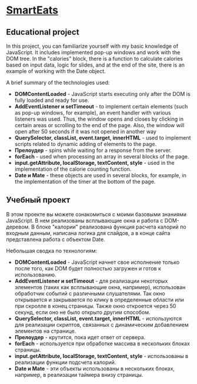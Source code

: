 [SmartEats](https://henry128bit.github.io/Smart-eats/)
=====================
Educational project
---
In this project, you can familiarize yourself with my basic knowledge of JavaScript. It includes implemented pop-up windows and work with the DOM tree. In the "calories" block, there is a function to calculate calories based on input data, logic for slides, and at the end of the site, there is an example of working with the Date object.

A brief summary of the technologies used:

* **DOMContentLoaded** - JavaScript starts executing only after the DOM is fully loaded and ready for use.
* **AddEventListener и setTimeout** - to implement certain elements (such as pop-up windows, for example), an event handler with various listeners was used. Thus, the window opens and closes by clicking in certain areas or scrolling to the end of the page. Also, the window will open after 50 seconds if it was not opened in another way
* **QuerySelector, classList, event.target, innerHTML** - used to implement scripts related to dynamic adding of elements to the page.
* **Прелоудер** - spins while waiting for a response from the server.
* **forEach** - used when processing an array in several blocks of the page.
* **input.getAttribute, localStorage, textContent, style** - used in the implementation of the calorie counting function.
* **Date и Mate** - these objects are used in several blocks, for example, in the implementation of the timer at the bottom of the page.

Учебный проект
---
В этом проекте вы можете ознакомиться с моими базовыми знаниями JavaScript. В нем реализованы всплывающие окна и работа с DOM-деревом. В блоке "калории" реализована функция расчета калорий по входным данным, написана логика для слайдов, а в конце сайта представлена работа с объектом Date.

Небольшая сводка по технологиям:

* **DOMContentLoaded** - JavaScript начнет свое исполнение только после того, как DOM будет полностью загружен и готов к использованию.
* **AddEventListener и setTimeout** - для реализации некоторых элементов (таких как всплывающие окна, например), использован обработчик событий с различными слушателями. Так окно открывается и закрывается по клику в определенные области или при скролле в конец страницы. Также окно откроется через 50 секунд, если оно не было открыто другим способом.
* **QuerySelector, classList, event.target, innerHTML** - используются для реализации скриптов, связанных с динамическим добавлением элементов на странице.
* **Прелоудер** - крутится, пока идет ответ от сервера.
* **forEach** - используется при обработке массива в нескольких блоках страницы.
* **input.getAttribute, localStorage, textContent, style** - использованы в реализации функции подсчета калорий.
* **Date и Mate** - эти объекты использованы в нескольких блоках, например, в реализации таймера внизу страницы.
